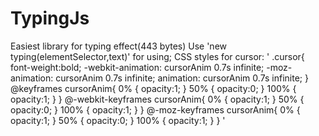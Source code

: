 # TypingJs
Easiest library for typing effect(443 bytes)
Use 'new typing(elementSelector,text)' for using;
CSS styles for cursor:
'
.cursor{
  font-weight:bold;
  -webkit-animation: cursorAnim 0.7s infinite;
  -moz-animation: cursorAnim 0.7s infinite;
  animation: cursorAnim 0.7s infinite; 
}
@keyframes cursorAnim{
    0% { opacity:1; }
    50% { opacity:0; }
    100% { opacity:1; }
}
@-webkit-keyframes cursorAnim{
    0% { opacity:1; }
    50% { opacity:0; }
    100% { opacity:1; }
}
@-moz-keyframes cursorAnim{
    0% { opacity:1; }
    50% { opacity:0; }
    100% { opacity:1; }
}
'